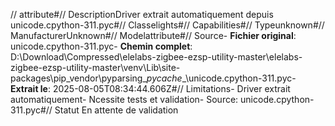 // attribute#// DescriptionDriver extrait automatiquement depuis unicode.cpython-311.pyc#// Classelights#// Capabilities#// Typeunknown#// ManufacturerUnknown#// Modelattribute#// Source- **Fichier original**: unicode.cpython-311.pyc- **Chemin complet**: D:\Download\Compressed\elelabs-zigbee-ezsp-utility-master\elelabs-zigbee-ezsp-utility-master\venv\Lib\site-packages\pip\_vendor\pyparsing\__pycache__\unicode.cpython-311.pyc- **Extrait le**: 2025-08-05T08:34:44.606Z#// Limitations- Driver extrait automatiquement- Ncessite tests et validation- Source: unicode.cpython-311.pyc#// Statut En attente de validation